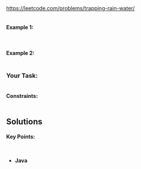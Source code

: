 ## 


https://leetcode.com/problems/trapping-rain-water/


```

```


#### Example 1:

```


```

#### Example 2:
```

```
### Your Task:

```

```

#### Constraints:
```

```

## Solutions

#### Key Points:
```


```

* **Java**

```

```